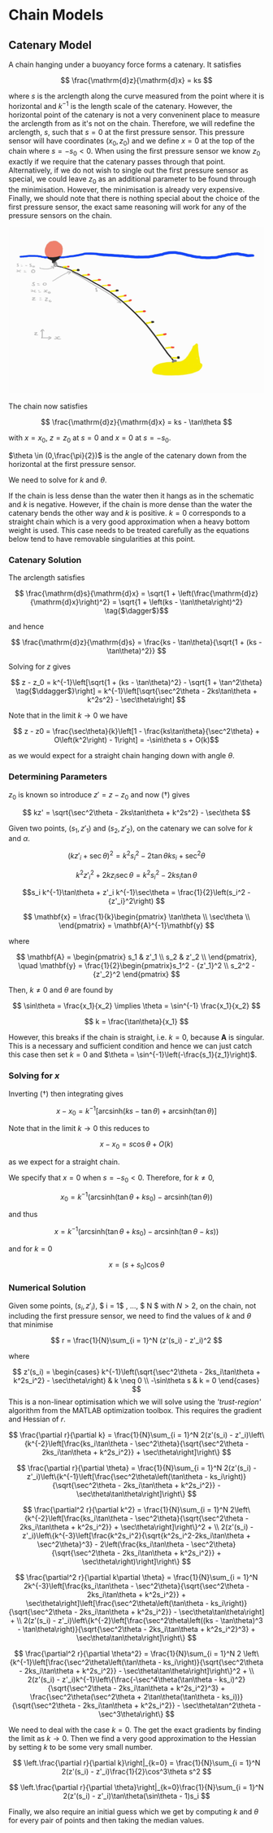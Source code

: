 # Chain Models

## Catenary Model

A chain hanging under a buoyancy force forms a catenary. It satisfies

$$ \frac{\mathrm{d}z}{\mathrm{d}x} = ks $$

where $s$ is the arclength along the curve measured from the point where it is horizontal and $k^{-1}$ is the length scale of the catenary. However, the horizontal point of the catenary is not a very conveninent place to measure the arclength from as it's not on the chain. Therefore, we will redefine the arclength, $s$, such that $s = 0$ at the first pressure sensor. This pressure sensor will have coordinates $(x_0,z_0)$ and we define $x = 0$ at the top of the chain where $s = -s_0 < 0$. When using the first pressure sensor we know $z_0$ exactly if we require that the catenary passes through that point. Alternatively, if we do not wish to single out the first pressure sensor as special, we could leave $z_0$ as an additional parameter to be found through the minimisation. However, the minimisation is already very expensive. Finally, we should note that there is nothing special about the choice of the first pressure sensor, the exact same reasoning will work for any of the pressure sensors on the chain.

 ![](./Catenary_schematic.jpg "Catenary Schematic")

The chain now satisfies 

$$ \frac{\mathrm{d}z}{\mathrm{d}x} = ks - \tan\theta $$

with $x = x_0$, $z = z_0$ at $s = 0$ and $x = 0$ at $s = -s_0$.

$\theta \in (0,\frac{\pi}{2})$ is the angle of the catenary down from the horizontal at the first pressure sensor.

We need to solve for $k$ and $\theta$.

If the chain is less dense than the water then it hangs as in the schematic and $k$ is negative. However, if the chain is more dense than the water the catenary bends the other way and $k$ is positive. $k = 0$ corresponds to a straight chain which is a very good approximation when a heavy bottom weight is used. This case needs to be treated carefully as the equations below tend to have removable singularities at this point.

### Catenary Solution

The arclength satisfies

$$ \frac{\mathrm{d}s}{\mathrm{d}x} = \sqrt{1 + \left(\frac{\mathrm{d}z}{\mathrm{d}x}\right)^2} = \sqrt{1 + \left(ks - \tan\theta\right)^2} \tag{$\dagger$}$$

and hence 

$$ \frac{\mathrm{d}z}{\mathrm{d}s} = \frac{ks - \tan\theta}{\sqrt{1 + (ks - \tan\theta)^2}} $$ 

Solving for $z$ gives 

$$ z - z_0 = k^{-1}\left[\sqrt{1 + (ks - \tan\theta)^2} - \sqrt{1 + \tan^2\theta} \tag{$\ddagger$}\right] = k^{-1}\left[\sqrt{\sec^2\theta - 2ks\tan\theta + k^2s^2} - \sec\theta\right] $$

Note that in the limit $k \to 0$ we have 

$$ z - z0 = \frac{\sec\theta}{k}\left[1 - \frac{ks\tan\theta}{\sec^2\theta} + O\left(k^2\right) - 1\right] = -\sin\theta s + O(k)$$

as we would expect for a straight chain hanging down with angle $\theta$.

### Determining Parameters 

$z_0$ is known so introduce $z' = z - z_0$ and now ($\dagger$) gives

$$ kz' = \sqrt{\sec^2\theta - 2ks\tan\theta + k^2s^2} - \sec\theta $$

Given two points, $(s_1,z'_1)$ and $(s_2,z'_2)$, on the catenary we can solve for $k$ and $\alpha$.

$$ (kz'_i + \sec\theta)^2 = k^2s_i^2 -2\tan\theta k s_i + \sec^2\theta $$

$$ k^2{z'_i}^2 + 2kz_i \sec\theta = k^2s_i^2 - 2ks_i \tan\theta $$

$$s_i k^{-1}\tan\theta + z'_i k^{-1}\sec\theta = \frac{1}{2}\left(s_i^2 - {z'_i}^2\right) $$

$$ \mathbf{x} = \frac{1}{k}\begin{pmatrix} 
   \tan\theta \\
   \sec\theta \\
   \end{pmatrix} =  \mathbf{A}^{-1}\mathbf{y} $$

where 

$$ \mathbf{A} = \begin{pmatrix}
    s_1 & z'_1 \\
    s_2 & z'_2 \\
    \end{pmatrix}, \quad 
    \mathbf{y} = \frac{1}{2}\begin{pmatrix}s_1^2 - {z'_1}^2 \\
        s_2^2 - {z'_2}^2 \end{pmatrix} $$

Then, $k \neq 0$ and $\theta$ are found by

$$ \sin\theta = \frac{x_1}{x_2} \implies \theta = \sin^{-1} \frac{x_1}{x_2} $$

$$ k = \frac{\tan\theta}{x_1} $$

However, this breaks if the chain is straight, i.e. $k = 0$, because $\mathbf{A}$ is singular. This is a  necessary and sufficient condition and hence we can just catch this case then set $k = 0$ and $\theta = \sin^{-1}\left(-\frac{s_1}{z_1}\right)$.


### Solving for $x$ ###

Inverting ($\dagger$) then integrating gives

$$ x - x_0 = k^{-1}\left[\mathrm{arcsinh}\left(ks - \tan\theta\right) + \mathrm{arcsinh}\left(\tan\theta\right)\right] $$

Note that in the limit $k \to 0$ this reduces to 

$$ x - x_0 = s\cos\theta + O(k) $$

as we expect for a straight chain.

We specify that $x = 0$ when $s = -s_0 < 0$. Therefore, for $k \neq 0$,

$$ x_0 = k^{-1}\left(\mathrm{arcsinh}\left(\tan\theta + ks_0\right) - \mathrm{arcsinh}\left(\tan\theta\right)\right) $$

and thus

$$ x = k^{-1}\left(\mathrm{arcsinh}\left(\tan\theta + ks_0\right) - \mathrm{arcsinh}\left(\tan\theta - ks\right)\right) $$

and for $k = 0$

$$ x = (s + s_0)\cos\theta $$

### Numerical Solution

Given some points, $(s_i, z'_i)$, $ i = 1$ , ..., $ N $ with $N > 2$, on the chain, not including the first pressure sensor, we need to find the values of $k$ and $\theta$ that minimise 

$$ r = \frac{1}{N}\sum_{i = 1}^N (z'(s_i) - z'_i)^2 $$

where 

$$ z'(s_i) = \begin{cases} k^{-1}\left(\sqrt{\sec^2\theta - 2ks_i\tan\theta + k^2s_i^2} - \sec\theta\right) & k \neq 0 \\ 
-\sin\theta s & k = 0 \end{cases} $$
This is a non-linear optimisation which we will solve using the _'trust-region'_ algorithm from the MATLAB optimization toolbox. This requires the gradient and Hessian of $r$. 

$$ \frac{\partial r}{\partial k} = \frac{1}{N}\sum_{i = 1}^N 2(z'(s_i) - z'_i)\left\{k^{-2}\left[\frac{ks_i\tan\theta - \sec^2\theta}{\sqrt{\sec^2\theta - 2ks_i\tan\theta + k^2s_i^2}} + \sec\theta\right]\right\} $$

$$ \frac{\partial r}{\partial \theta} = \frac{1}{N}\sum_{i = 1}^N 2(z'(s_i) - z'_i)\left\{k^{-1}\left[\frac{\sec^2\theta\left(\tan\theta - ks_i\right)}{\sqrt{\sec^2\theta - 2ks_i\tan\theta + k^2s_i^2}} - \sec\theta\tan\theta\right]\right\} $$

$$ \frac{\partial^2 r}{\partial k^2} = \frac{1}{N}\sum_{i = 1}^N 2\left\{k^{-2}\left[\frac{ks_i\tan\theta - \sec^2\theta}{\sqrt{\sec^2\theta - 2ks_i\tan\theta + k^2s_i^2}} + \sec\theta\right]\right\}^2 + \\
 2(z'(s_i) - z'_i)\left\{k^{-3}\left[\frac{k^2s_i^2}{\sqrt{k^2s_i^2-2ks_i\tan\theta + \sec^2\theta}^3} - 2\left(\frac{ks_i\tan\theta - \sec^2\theta}{\sqrt{\sec^2\theta - 2ks_i\tan\theta + k^2s_i^2}} + \sec\theta\right)\right]\right\} $$

$$ \frac{\partial^2 r}{\partial k\partial \theta} = \frac{1}{N}\sum_{i = 1}^N 2k^{-3}\left[\frac{ks_i\tan\theta - \sec^2\theta}{\sqrt{\sec^2\theta - 2ks_i\tan\theta + k^2s_i^2}} + \sec\theta\right]\left[\frac{\sec^2\theta\left(\tan\theta - ks_i\right)}{\sqrt{\sec^2\theta - 2ks_i\tan\theta + k^2s_i^2}} - \sec\theta\tan\theta\right] + \\ 
2(z'(s_i) - z'_i)\left\{k^{-2}\left[\frac{\sec^2\theta\left((ks - \tan\theta)^3 - \tan\theta\right)}{\sqrt{\sec^2\theta - 2ks_i\tan\theta + k^2s_i^2}^3} + \sec\theta\tan\theta\right]\right\} $$

$$ \frac{\partial^2 r}{\partial \theta^2} = \frac{1}{N}\sum_{i = 1}^N 2 \left\{k^{-1}\left[\frac{\sec^2\theta\left(\tan\theta - ks_i\right)}{\sqrt{\sec^2\theta - 2ks_i\tan\theta + k^2s_i^2}} - \sec\theta\tan\theta\right]\right\}^2 + \\ 
 2(z'(s_i) - z'_i)k^{-1}\left\{\frac{-\sec^4\theta(\tan\theta - ks_i)^2}{\sqrt{\sec^2\theta - 2ks_i\tan\theta + k^2s_i^2}^3} + \frac{\sec^2\theta(\sec^2\theta + 2\tan\theta(\tan\theta - ks_i))}{\sqrt{\sec^2\theta - 2ks_i\tan\theta + k^2s_i^2}} - \sec\theta\tan^2\theta - \sec^3\theta\right\} $$

We need to deal with the case $k = 0$. The get the exact gradients by finding the limit as $k \to 0$. Then we find a very good approximation to the Hessian by setting $k$ to be some very small number.

$$ \left.\frac{\partial r}{\partial k}\right|_{k=0} = \frac{1}{N}\sum_{i = 1}^N 2(z'(s_i) - z'_i)\frac{1}{2}\cos^3\theta s^2 $$

$$ \left.\frac{\partial r}{\partial \theta}\right|_{k=0}\frac{1}{N}\sum_{i = 1}^N 2(z'(s_i) - z'_i)\tan\theta(\sin\theta - 1)s_i $$

Finally, we also require an initial guess which we get by computing $k$ and $\theta$ for every pair of points and then taking the median values.

